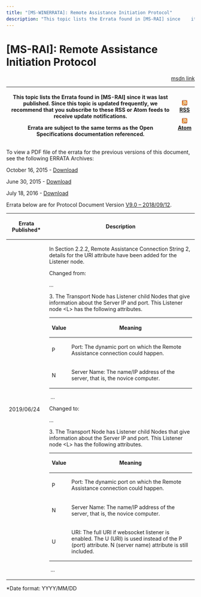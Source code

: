 ```yaml
---
title: "[MS-WINERRATA]: Remote Assistance Initiation Protocol"
description: "This topic lists the Errata found in [MS-RAI] since    it was last published. Since this topic is updated frequently, we recommend    that you"
---
```


# [MS-RAI]: Remote Assistance Initiation Protocol

<p align="right"><a href="https://msdn.microsoft.com/en-us/library/89c112a1-1a2a-413c-966e-942082cddb03">msdn link</a></p>
<p> </p>

<table>
 <thead>
  <tr>
   <th>
   <p>This topic lists the Errata found in [MS-RAI] since
   it was last published. Since this topic is updated frequently, we recommend
   that you subscribe to these RSS or Atom feeds to receive update
   notifications.</p>
   <p>Errata are subject to the same terms as the
   Open Specifications documentation referenced.</p>
   </th>
   <th>
   <p><img id="Picture 33" src="ms-winerrata_files/image001.png"><a href="http://blogs.msdn.com/b/protocol_content_errata/rss.aspx">RSS</a> </p>
   <p><img id="Picture 34" src="ms-winerrata_files/image001.png"><a href="http://blogs.msdn.com/b/protocol_content_errata/atom.aspx">Atom</a> </p>
   <p> </p>
   </th>
  </tr>
 </thead>
</table>

<p>To view a PDF file of the errata for the previous versions
of this document, see the following ERRATA Archives:</p>

<p>October 16, 2015 - <a href="http://go.microsoft.com/fwlink/?LinkID=690377">Download</a></p>

<p>June 30, 2015 - <a href="http://go.microsoft.com/fwlink/?LinkId=617579">Download</a></p>

<p>July 18, 2016 - <a href="http://go.microsoft.com/fwlink/?LinkId=822549">Download</a></p>

<p>Errata below are for Protocol Document Version <a href="https://docs.microsoft.com/en-us/openspecs/windows_protocols/ms-rai/8711afb1-c382-4ba7-8b38-f344fb2c4030">V9.0
– 2018/09/12</a>.</p>

<table>
 <thead>
  <tr>
   <th>
   <p>Errata Published*</p>
   </th>
   <th>
   <p>Description</p>
   </th>
  </tr>
 </thead>
 <tr>
  <td>
  <p>2019/06/24</p>
  </td>
  <td>
  <p>In Section 2.2.2, Remote Assistance Connection String
  2, details for the URI attribute have been added for the Listener node. </p>
  <p> </p>
  <p>Changed from:</p>
  <p> </p>
  <p>...</p>
  <p> </p>
  <p>3. The Transport Node has Listener child Nodes that
  give information about the Server IP and port. This Listener node &lt;L&gt;
  has the following attributes.</p>
  <p> </p>
  <table>
   <thead>
    <tr>
     <th>
     <p>Value</p>
     </th>
     <th>
     <p>Meaning</p>
     </th>
    </tr>
   </thead>
   <tr>
    <td>
    <p>P</p>
    </td>
    <td>
    <p>Port: The dynamic port on which the Remote
    Assistance connection could happen.</p>
    </td>
   </tr>
   <tr>
    <td>
    <p>N</p>
    </td>
    <td>
    <p>Server Name: The name/IP address of the server, that
    is, the novice computer.</p>
    </td>
   </tr>
  </table>
  <p> </p>
  <p> ...</p>
  <p> </p>
  <p>Changed to:</p>
  <p> </p>
  <p>...</p>
  <p> </p>
  <p>3. The Transport Node has Listener child Nodes that
  give information about the Server IP and port. This Listener node &lt;L&gt;
  has the following attributes.</p>
  <p> </p>
  <table>
   <thead>
    <tr>
     <th>
     <p>Value</p>
     </th>
     <th>
     <p>Meaning</p>
     </th>
    </tr>
   </thead>
   <tr>
    <td>
    <p>P</p>
    </td>
    <td>
    <p>Port: The dynamic port on which the Remote
    Assistance connection could happen.</p>
    </td>
   </tr>
   <tr>
    <td>
    <p>N</p>
    </td>
    <td>
    <p>Server Name: The name/IP address of the server, that
    is, the novice computer.</p>
    </td>
   </tr>
   <tr>
    <td>
    <p>U</p>
    </td>
    <td>
    <p>URI: The full URI if websocket listener is enabled.
    The U (URI) is used instead of the P (port) attribute. N (server name)
    attribute is still included.</p>
    </td>
   </tr>
  </table>
  <p> </p>
  <p> ...</p>
  </td>
 </tr>
</table>

<p>*Date format: YYYY/MM/DD</p>


                